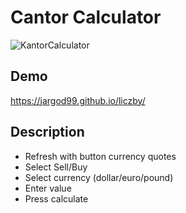 # Cantor Calculator
![KantorCalculator](imges/CantorPicture.PNG)
## Demo
https://jargod99.github.io/liczby/
## Description
- Refresh with button currency quotes
- Select Sell/Buy
- Select currency (dollar/euro/pound)
- Enter value
- Press calculate
